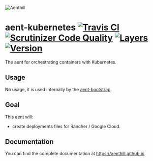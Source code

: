 ![Aenthill](https://avatars0.githubusercontent.com/u/36076306?s=200&u=77022eb3c9b55b54079c1d41a52f605f42ccaff0&v=4 "Aenthill")

# aent-kubernetes [![Travis CI](https://travis-ci.org/theaentmachine/aent-kubernetes.svg?branch=master "Travis CI")](https://travis-ci.org/theaentmachine/aent-bootstrap) [![Scrutinizer Code Quality](https://scrutinizer-ci.com/g/theaentmachine/aent-kubernetes/badges/quality-score.png?b=master "Scrutinizer Code Quality")](https://scrutinizer-ci.com/g/theaentmachine/aent-kubernetes/?branch=master) [![Layers](https://images.microbadger.com/badges/image/theaentmachine/aent-kubernetes.svg)](https://microbadger.com/images/theaentmachine/aent-kubernetes "Layers") [![Version](https://images.microbadger.com/badges/version/theaentmachine/aent-bootstrap.svg)](https://microbadger.com/images/theaentmachine/aent-kubernetes "Version")

The aent for orchestrating containers with Kubernetes.

## Usage

No usage, it is used internally by the [aent-bootstrap](https://github.com/theaentmachine/aent-bootstrap).

## Goal

This aent will:

- create deployments files for Rancher / Google Cloud.

## Documentation

You can find the complete documentation at https://aenthill.github.io.